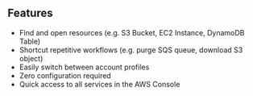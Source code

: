 ## Features

- Find and open resources (e.g. S3 Bucket, EC2 Instance, DynamoDB Table)
- Shortcut repetitive workflows (e.g. purge SQS queue, download S3 object)
- Easily switch between account profiles
- Zero configuration required
- Quick access to all services in the AWS Console
